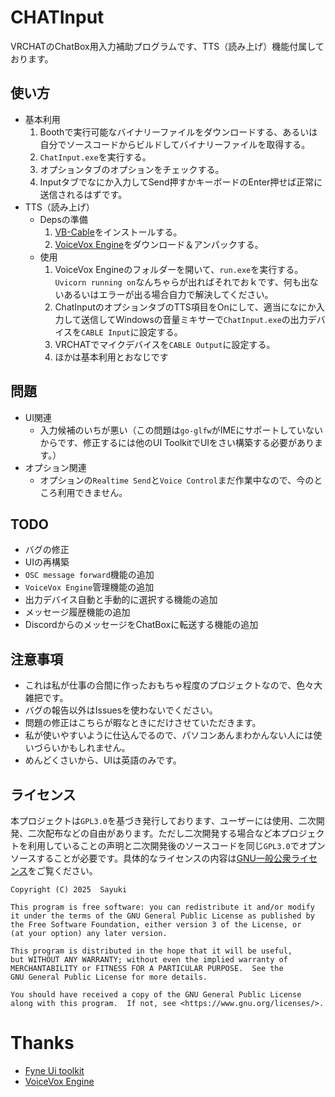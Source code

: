 # CHATInput
VRCHATのChatBox用入力補助プログラムです、TTS（読み上げ）機能付属しております。

## 使い方
- 基本利用
  1. Boothで実行可能なバイナリーファイルをダウンロードする、あるいは自分でソースコードからビルドしてバイナリーファイルを取得する。
  2. `ChatInput.exe`を実行する。
  3. オプションタブのオプションをチェックする。
  4. Inputタブでなにか入力してSend押すかキーボードのEnter押せば正常に送信されるはずです。
- TTS（読み上げ）
  - Depsの準備
    1. [VB-Cable](https://vb-audio.com/Cable/)をインストールする。
    2. [VoiceVox Engine](https://github.com/VOICEVOX/voicevox_engine/releases)をダウンロード＆アンパックする。
  - 使用
    1. VoiceVox Engineのフォルダーを開いて、`run.exe`を実行する。`Uvicorn running on`なんちゃらが出ればそれでおｋです、何も出ないあるいはエラーが出る場合自力で解決してください。
    2. ChatInputのオプションタブのTTS項目をOnにして、適当になにか入力して送信してWindowsの音量ミキサーで`ChatInput.exe`の出力デバイスを`CABLE Input`に設定する。
    3. VRCHATでマイクデバイスを`CABLE Output`に設定する。
    4. ほかは基本利用とおなじです
## 問題
- UI関連
  - 入力候補のいちが悪い（この問題は`go-glfw`がIMEにサポートしていないからです、修正するには他のUI ToolkitでUIをさい構築する必要があります。）
- オプション関連
  - オプションの`Realtime Send`と`Voice Control`まだ作業中なので、今のところ利用できません。

## TODO 
- バグの修正
- UIの再構築
- `OSC message forward`機能の追加
- `VoiceVox Engine`管理機能の追加
- 出力デバイス自動と手動的に選択する機能の追加
- メッセージ履歴機能の追加
- DiscordからのメッセージをChatBoxに転送する機能の追加

## 注意事項
- これは私が仕事の合間に作ったおもちゃ程度のプロジェクトなので、色々大雑把です。
- バグの報告以外はIssuesを使わないでください。
- 問題の修正はこちらが暇なときにだけさせていただきます。
- 私が使いやすいように仕込んでるので、パソコンあんまわかんない人には使いづらいかもしれません。
- めんどくさいから、UIは英語のみです。

## ライセンス
本プロジェクトは`GPL3.0`を基づき発行しております、ユーザーには使用、二次開発、二次配布などの自由があります。ただし二次開発する場合など本プロジェクトを利用していることの声明と二次開発後のソースコードを同じ`GPL3.0`でオプンソースすることが必要です。具体的なライセンスの内容は[GNU一般公衆ライセンス](https://www.gnu.org/licenses/gpl-3.0.ja.html)をご覧ください。

```
Copyright (C) 2025  Sayuki

This program is free software: you can redistribute it and/or modify
it under the terms of the GNU General Public License as published by
the Free Software Foundation, either version 3 of the License, or
(at your option) any later version.

This program is distributed in the hope that it will be useful,
but WITHOUT ANY WARRANTY; without even the implied warranty of
MERCHANTABILITY or FITNESS FOR A PARTICULAR PURPOSE.  See the
GNU General Public License for more details.

You should have received a copy of the GNU General Public License
along with this program.  If not, see <https://www.gnu.org/licenses/>.
```

# Thanks
- [Fyne Ui toolkit](https://fyne.io/)
- [VoiceVox Engine](https://github.com/VOICEVOX/voicevox_engine)